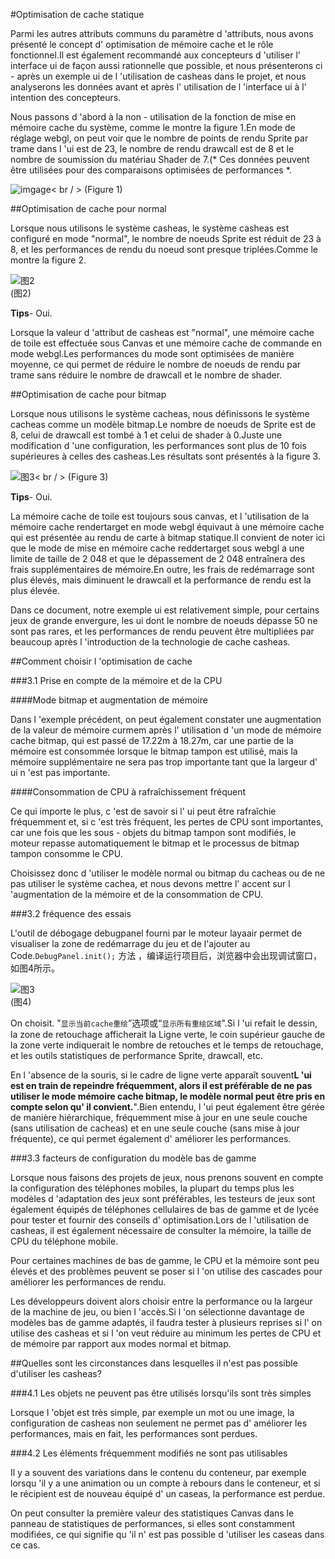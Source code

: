 #Optimisation de cache statique

Parmi les autres attributs communs du paramètre d 'attributs, nous avons présenté le concept d' optimisation de mémoire cache et le rôle fonctionnel.Il est également recommandé aux concepteurs d 'utiliser l' interface ui de façon aussi rationnelle que possible, et nous présenterons ci - après un exemple ui de l 'utilisation de casheas dans le projet, et nous analyserons les données avant et après l' utilisation de l 'interface ui à l' intention des concepteurs.

Nous passons d 'abord à la non - utilisation de la fonction de mise en mémoire cache du système, comme le montre la figure 1.En mode de réglage webgl, on peut voir que le nombre de points de rendu Sprite par trame dans l 'ui est de 23, le nombre de rendu drawcall est de 8 et le nombre de soumission du matériau Shader de 7.(* Ces données peuvent être utilisées pour des comparaisons optimisées de performances *.



 ![imgage](img/1.png)< br / >
(Figure 1)



##Optimisation de cache pour normal

Lorsque nous utilisons le système casheas, le système casheas est configuré en mode "normal", le nombre de noeuds Sprite est réduit de 23 à 8, et les performances de rendu du noeud sont presque triplées.Comme le montre la figure 2.

![图2](img/2.png) <br /> (图2)


**Tips**- Oui.

Lorsque la valeur d 'attribut de casheas est "normal", une mémoire cache de toile est effectuée sous Canvas et une mémoire cache de commande en mode webgl.Les performances du mode sont optimisées de manière moyenne, ce qui permet de réduire le nombre de noeuds de rendu par trame sans réduire le nombre de drawcall et le nombre de shader.





##Optimisation de cache pour bitmap

Lorsque nous utilisons le système cacheas, nous définissons le système cacheas comme un modèle bitmap.Le nombre de noeuds de Sprite est de 8, celui de drawcall est tombé à 1 et celui de shader à 0.Juste une modification d 'une configuration, les performances sont plus de 10 fois supérieures à celles des casheas.Les résultats sont présentés à la figure 3.

![图3](img/3.png)< br / > (Figure 3)

**Tips**- Oui.

La mémoire cache de toile est toujours sous canvas, et l 'utilisation de la mémoire cache rendertarget en mode webgl équivaut à une mémoire cache qui est présentée au rendu de carte à bitmap statique.Il convient de noter ici que le mode de mise en mémoire cache reddertarget sous webgl a une limite de taille de 2 048 et que le dépassement de 2 048 entraînera des frais supplémentaires de mémoire.En outre, les frais de redémarrage sont plus élevés, mais diminuent le drawcall et la performance de rendu est la plus élevée.

Dans ce document, notre exemple ui est relativement simple, pour certains jeux de grande envergure, les ui dont le nombre de noeuds dépasse 50 ne sont pas rares, et les performances de rendu peuvent être multipliées par beaucoup après l 'introduction de la technologie de cache casheas.





##Comment choisir l 'optimisation de cache

###3.1 Prise en compte de la mémoire et de la CPU

####Mode bitmap et augmentation de mémoire

Dans l 'exemple précédent, on peut également constater une augmentation de la valeur de mémoire curmem après l' utilisation d 'un mode de mémoire cache bitmap, qui est passé de 17.22m à 18.27m, car une partie de la mémoire est consommée lorsque le bitmap tampon est utilisé, mais la mémoire supplémentaire ne sera pas trop importante tant que la largeur d' ui n 'est pas importante.

####Consommation de CPU à rafraîchissement fréquent

Ce qui importe le plus, c 'est de savoir si l' ui peut être rafraîchie fréquemment et, si c 'est très fréquent, les pertes de CPU sont importantes, car une fois que les sous - objets du bitmap tampon sont modifiés, le moteur repasse automatiquement le bitmap et le processus de bitmap tampon consomme le CPU.

Choisissez donc d 'utiliser le modèle normal ou bitmap du cacheas ou de ne pas utiliser le système cachea, et nous devons mettre l' accent sur l 'augmentation de la mémoire et de la consommation de CPU.



###3.2 fréquence des essais

L'outil de débogage debugpanel fourni par le moteur layaair permet de visualiser la zone de redémarrage du jeu et de l'ajouter au Code.`DebugPanel.init();` 方法 ，编译运行项目后，浏览器中会出现调试窗口，如图4所示。

![图3](img/4.png) <br /> (图4)


On choisit. "`显示当前cache重绘`”选项或“`显示所有重绘区域`".Si l 'ui refait le dessin, la zone de retouchage afficherait la Ligne verte, le coin supérieur gauche de la zone verte indiquerait le nombre de retouches et le temps de retouchage, et les outils statistiques de performance Sprite, drawcall, etc.

En l 'absence de la souris, si le cadre de ligne verte apparaît souvent**L 'ui est en train de repeindre fréquemment, alors il est préférable de ne pas utiliser le mode mémoire cache bitmap, le modèle normal peut être pris en compte selon qu' il convient.**".Bien entendu, l 'ui peut également être gérée de manière hiérarchique, fréquemment mise à jour en une seule couche (sans utilisation de cacheas) et en une seule couche (sans mise à jour fréquente), ce qui permet également d' améliorer les performances.


###3.3 facteurs de configuration du modèle bas de gamme

Lorsque nous faisons des projets de jeux, nous prenons souvent en compte la configuration des téléphones mobiles, la plupart du temps plus les modèles d 'adaptation des jeux sont préférables, les testeurs de jeux sont également équipés de téléphones cellulaires de bas de gamme et de lycée pour tester et fournir des conseils d' optimisation.Lors de l 'utilisation de casheas, il est également nécessaire de consulter la mémoire, la taille de CPU du téléphone mobile.

Pour certaines machines de bas de gamme, le CPU et la mémoire sont peu élevés et des problèmes peuvent se poser si l 'on utilise des cascades pour améliorer les performances de rendu.

Les développeurs doivent alors choisir entre la performance ou la largeur de la machine de jeu, ou bien l 'accès.Si l 'on sélectionne davantage de modèles bas de gamme adaptés, il faudra tester à plusieurs reprises si l' on utilise des casheas et si l 'on veut réduire au minimum les pertes de CPU et de mémoire par rapport aux modes normal et bitmap.



##Quelles sont les circonstances dans lesquelles il n'est pas possible d'utiliser les casheas?

###4.1 Les objets ne peuvent pas être utilisés lorsqu'ils sont très simples

Lorsque l 'objet est très simple, par exemple un mot ou une image, la configuration de casheas non seulement ne permet pas d' améliorer les performances, mais en fait, les performances sont perdues.

###4.2 Les éléments fréquemment modifiés ne sont pas utilisables

Il y a souvent des variations dans le contenu du conteneur, par exemple lorsqu 'il y a une animation ou un compte à rebours dans le conteneur, et si le récipient est de nouveau équipé d' un caseas, la performance est perdue.

On peut consulter la première valeur des statistiques Canvas dans le panneau de statistiques de performances, si elles sont constamment modifiées, ce qui signifie qu 'il n' est pas possible d 'utiliser les caseas dans ce cas.